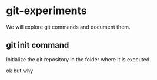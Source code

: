 # git-experiments

We will explore git commands and document them.

## git init command

Initialize the git repository in the folder where it is executed.

ok but why
